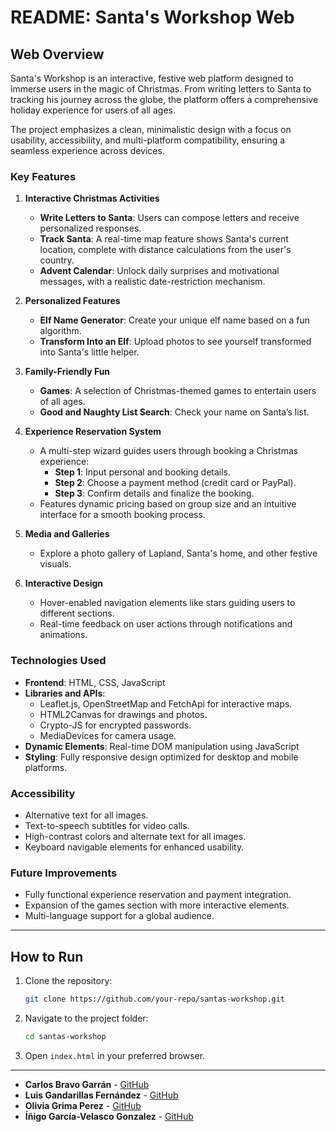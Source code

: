# README: Santa's Workshop Web

## Web Overview
Santa's Workshop is an interactive, festive web platform designed to immerse users in the magic of Christmas. From writing letters to Santa to tracking his journey across the globe, the platform offers a comprehensive holiday experience for users of all ages. 

The project emphasizes a clean, minimalistic design with a focus on usability, accessibility, and multi-platform compatibility, ensuring a seamless experience across devices.


### Key Features

1. **Interactive Christmas Activities**
   - **Write Letters to Santa**: Users can compose letters and receive personalized responses.
   - **Track Santa**: A real-time map feature shows Santa's current location, complete with distance calculations from the user's country.
   - **Advent Calendar**: Unlock daily surprises and motivational messages, with a realistic date-restriction mechanism.

2. **Personalized Features**
   - **Elf Name Generator**: Create your unique elf name based on a fun algorithm.
   - **Transform Into an Elf**: Upload photos to see yourself transformed into Santa's little helper.

3. **Family-Friendly Fun**
   - **Games**: A selection of Christmas-themed games to entertain users of all ages.
   - **Good and Naughty List Search**: Check your name on Santa’s list.

4. **Experience Reservation System**
   - A multi-step wizard guides users through booking a Christmas experience:
     - **Step 1**: Input personal and booking details.
     - **Step 2**: Choose a payment method (credit card or PayPal).
     - **Step 3**: Confirm details and finalize the booking.
   - Features dynamic pricing based on group size and an intuitive interface for a smooth booking process.

5. **Media and Galleries**
   - Explore a photo gallery of Lapland, Santa's home, and other festive visuals.

6. **Interactive Design**
   - Hover-enabled navigation elements like stars guiding users to different sections.
   - Real-time feedback on user actions through notifications and animations.


### Technologies Used
- **Frontend**: HTML, CSS, JavaScript
- **Libraries and APIs**:
  - Leaflet.js, OpenStreetMap and FetchApi for interactive maps.
  - HTML2Canvas for drawings and photos.
  - Crypto-JS for encrypted passwords.
  - MediaDevices for camera usage.
- **Dynamic Elements**: Real-time DOM manipulation using JavaScript
- **Styling**: Fully responsive design optimized for desktop and mobile platforms.


### Accessibility
- Alternative text for all images.
- Text-to-speech subtitles for video calls.
- High-contrast colors and alternate text for all images.
- Keyboard navigable elements for enhanced usability.

### Future Improvements
- Fully functional experience reservation and payment integration.
- Expansion of the games section with more interactive elements.
- Multi-language support for a global audience.

---

## How to Run
1. Clone the repository:
   ```bash
   git clone https://github.com/your-repo/santas-workshop.git
   ```
2. Navigate to the project folder:
   ```bash
   cd santas-workshop
   ```
3. Open `index.html` in your preferred browser.

---

- **Carlos Bravo Garrán** - [GitHub](https://github.com/CarlosBravoGarran)
- **Luis Gandarillas Fernández** - [GitHub](https://github.com/lgandarillas)
- **Olivia Grima Perez** - [GitHub](https://github.com/100474858)
- **Íñigo García-Velasco Gonzalez** - [GitHub](https://github.com/100461095)

